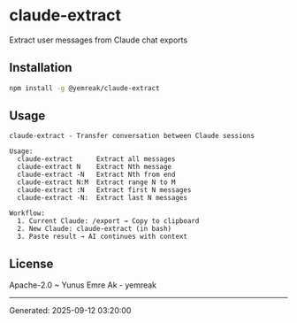 # claude-extract

Extract user messages from Claude chat exports

## Installation

```bash
npm install -g @yemreak/claude-extract
```

## Usage

```
claude-extract - Transfer conversation between Claude sessions

Usage:
  claude-extract      Extract all messages
  claude-extract N    Extract Nth message
  claude-extract -N   Extract Nth from end
  claude-extract N:M  Extract range N to M
  claude-extract :N   Extract first N messages
  claude-extract -N:  Extract last N messages

Workflow:
  1. Current Claude: /export → Copy to clipboard
  2. New Claude: claude-extract (in bash)
  3. Paste result → AI continues with context
```

## License

Apache-2.0 ~ Yunus Emre Ak - yemreak

---
Generated: 2025-09-12 03:20:00
